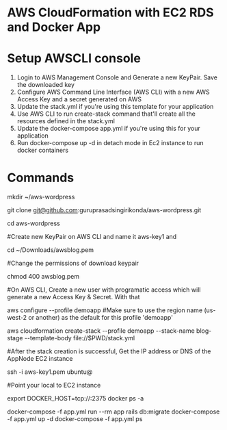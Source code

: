 # AWS CloudFormation with EC2 RDS and Docker App
    
    
    
 # Setup AWSCLI console

 1. Login to AWS Management Console and Generate a new KeyPair. Save the downloaded key
 2. Configure AWS Command Line Interface (AWS CLI) with a new AWS Access Key and a secret generated on AWS  
 3. Update the stack.yml if you're using this template for your application
 4. Use AWS CLI to run create-stack command that'll create all the resources defined in the stack.yml
 5. Update the docker-compose app.yml if you're using this for your application
 6. Run docker-compose up -d in detach mode in Ec2 instance to run docker containers
 
 
 
 
# Commands

mkdir ~/aws-wordpress

git clone  git@github.com:guruprasadsingirikonda/aws-wordpress.git

cd aws-wordpress

#Create new KeyPair on AWS CLI and name it aws-key1 and

cd ~/Downloads/awsblog.pem 

#Change the permissions of download keypair  

chmod 400 awsblog.pem

#On AWS CLI, Create a new user with programatic access which will generate a new Access Key & Secret. With that

aws configure --profile demoapp
#Make sure to use the region name (us-west-2 or another) as the default for this profile 'demoapp'


aws cloudformation create-stack --profile demoapp --stack-name blog-stage --template-body file://$PWD/stack.yml

#After the stack creation is successful, Get the IP address or DNS of the AppNode EC2 instance

ssh -i aws-key1.pem ubuntu@<IP ADDRESS OR DNS OF THE EC2 INSTANCE>

#Point your local to EC2 instance

export DOCKER_HOST=tcp://<Ec2Ip>:2375
docker ps -a

docker-compose -f app.yml run --rm app rails db:migrate
docker-compose -f app.yml up -d
docker-compose -f app.yml ps
 
    
    
    
